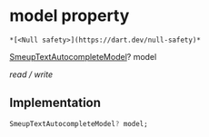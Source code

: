 


# model property




    *[<Null safety>](https://dart.dev/null-safety)*


[SmeupTextAutocompleteModel](../../smeup_models_widgets_smeup_text_autocomplete_model/SmeupTextAutocompleteModel-class.md)? model
  
_read / write_






## Implementation

```dart
SmeupTextAutocompleteModel? model;


```







